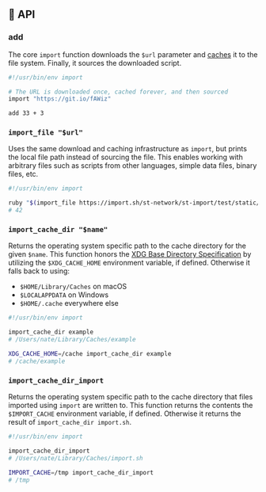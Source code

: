 ## 📜 API

### add

The core `import` function downloads the `$url` parameter and
[caches](./caching.md) it to the file system. Finally, it sources
the downloaded script.

```bash
#!/usr/bin/env import

# The URL is downloaded once, cached forever, and then sourced
import "https://git.io/fAWiz"

add 33 + 3
```


### `import_file "$url"`

Uses the same download and caching infrastructure as `import`, but prints the
local file path instead of sourcing the file. This enables working with arbitrary
files such as scripts from other languages, simple data files, binary files, etc.

```bash
#!/usr/bin/env import

ruby "$(import_file https://import.sh/st-network/st-import/test/static/sum.rb)" 9 10 11 12
# 42
```


### `import_cache_dir "$name"`

Returns the operating system specific path to the cache directory for the given
`$name`. This function honors the [XDG Base Directory
Specification](https://specifications.freedesktop.org/basedir-spec/basedir-spec-latest.html)
by utilizing the `$XDG_CACHE_HOME` environment variable, if defined. Otherwise it
falls back to using:

 * `$HOME/Library/Caches` on macOS
 * `$LOCALAPPDATA` on Windows
 * `$HOME/.cache` everywhere else

```bash
#!/usr/bin/env import

import_cache_dir example
# /Users/nate/Library/Caches/example

XDG_CACHE_HOME=/cache import_cache_dir example
# /cache/example
```


### `import_cache_dir_import`

Returns the operating system specific path to the cache directory that files
imported using `import` are written to. This function returns the contents the
`$IMPORT_CACHE` environment variable, if defined. Otherwise it returns the result
of `import_cache_dir import.sh`.

```bash
#!/usr/bin/env import

import_cache_dir_import
# /Users/nate/Library/Caches/import.sh

IMPORT_CACHE=/tmp import_cache_dir_import
# /tmp
```
